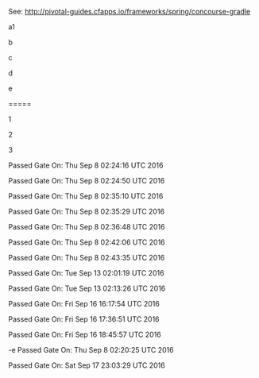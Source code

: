See: http://pivotal-guides.cfapps.io/frameworks/spring/concourse-gradle

a1

b

c

d

e

=====

1

2

3


Passed Gate On: Thu Sep  8 02:24:16 UTC 2016

Passed Gate On: Thu Sep  8 02:24:50 UTC 2016

Passed Gate On: Thu Sep  8 02:35:10 UTC 2016

Passed Gate On: Thu Sep  8 02:35:29 UTC 2016

Passed Gate On: Thu Sep  8 02:36:48 UTC 2016

Passed Gate On: Thu Sep  8 02:42:06 UTC 2016

Passed Gate On: Thu Sep  8 02:43:35 UTC 2016

Passed Gate On: Tue Sep 13 02:01:19 UTC 2016

Passed Gate On: Tue Sep 13 02:13:26 UTC 2016

Passed Gate On: Fri Sep 16 16:17:54 UTC 2016

Passed Gate On: Fri Sep 16 17:36:51 UTC 2016

Passed Gate On: Fri Sep 16 18:45:57 UTC 2016

-e Passed Gate On: Thu Sep  8 02:20:25 UTC 2016

Passed Gate On: Sat Sep 17 23:03:29 UTC 2016

